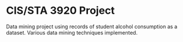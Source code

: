 # CIS/STA 3920 Project
Data mining project using records of student alcohol consumption as a dataset. Various data mining techniques implemented.  

